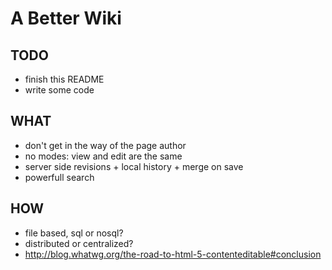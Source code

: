 A Better Wiki
=============

TODO
----

* finish this README
* write some code

WHAT
----

* don't get in the way of the page author
* no modes: view and edit are the same
* server side revisions + local history + merge on save
* powerfull search

HOW
---

* file based, sql or nosql?
* distributed or centralized?
* http://blog.whatwg.org/the-road-to-html-5-contenteditable#conclusion

